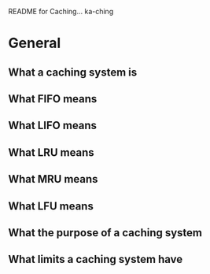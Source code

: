 README for Caching... ka-ching

# General
## What a caching system is
## What FIFO means
## What LIFO means
## What LRU means
## What MRU means
## What LFU means
## What the purpose of a caching system
## What limits a caching system have
